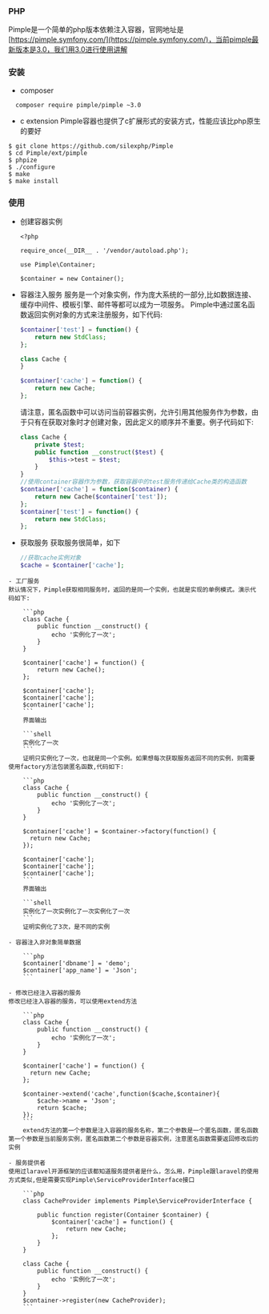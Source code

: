 ### PHP
Pimple是一个简单的php版本依赖注入容器，官网地址是[https://pimple.symfony.com/](https://pimple.symfony.com/)，当前pimple最新版本是3.0，我们用3.0进行使用讲解
### 安装
- composer
```shell
  composer require pimple/pimple ~3.0
```
- c extension
Pimple容器也提供了c扩展形式的安装方式，性能应该比php原生的要好
```shell
$ git clone https://github.com/silexphp/Pimple
$ cd Pimple/ext/pimple
$ phpize
$ ./configure
$ make
$ make install
```

### 使用
- 创建容器实例

	```shell
	<?php

	require_once(__DIR__ . '/vendor/autoload.php');

	use Pimple\Container;

	$container = new Container();
	```
- 容器注入服务
	服务是一个对象实例，作为庞大系统的一部分,比如数据连接、缓存中间件、模板引擎、邮件等都可以成为一项服务。
	Pimple中通过匿名函数返回实例对象的方式来注册服务，如下代码:

	```php
	$container['test'] = function() {
		return new StdClass;
	};

	class Cache {
	}

	$container['cache'] = function() {
		return new Cache;
	};
	```
	请注意，匿名函数中可以访问当前容器实例，允许引用其他服务作为参数，由于只有在获取对象时才创建对象，因此定义的顺序并不重要。例子代码如下:

	```php
	class Cache {
		private $test;
		public function __construct($test) {
			$this->test = $test;
		}
	}
	//使用container容器作为参数，获取容器中的test服务传递给Cache类的构造函数
	$container['cache'] = function($container) {
		return new Cache($container['test']);
	};
	$container['test'] = function() {
		return new StdClass;
	};
	```
- 获取服务
获取服务很简单，如下

	```php
	//获取cache实例对象
	$cache = $container['cache'];
```
- 工厂服务
默认情况下，Pimple获取相同服务时，返回的是同一个实例，也就是实现的单例模式。演示代码如下:

	```php
	class Cache {
		public function __construct() {
			echo '实例化了一次';
		}
	}

	$container['cache'] = function() {
		return new Cache();
	};

	$container['cache'];
	$container['cache'];
	$container['cache'];
	```
	界面输出

	```shell
	实例化了一次
	```
	证明只实例化了一次，也就是同一个实例。如果想每次获取服务返回不同的实例，则需要使用factory方法包装匿名函数,代码如下:

	```php
	class Cache {
		public function __construct() {
			echo '实例化了一次';
		}
	}

	$container['cache'] = $container->factory(function() {
	  return new Cache;  
	});

	$container['cache'];
	$container['cache'];
	$container['cache'];
	```
	界面输出

	```shell
	实例化了一次实例化了一次实例化了一次
	```
	证明实例化了3次，是不同的实例

- 容器注入非对象简单数据

	```php
	$container['dbname'] = 'demo';
	$container['app_name'] = 'Json';
	```

- 修改已经注入容器的服务
修改已经注入容器的服务，可以使用extend方法

	```php
	class Cache {
		public function __construct() {
			echo '实例化了一次';
		}
	}

	$container['cache'] = function() {
	  return new Cache;  
	};

	$container->extend('cache',function($cache,$container){
		$cache->name = 'Json';
		return $cache;
	});
	```
	extend方法的第一个参数是注入容器的服务名称，第二个参数是一个匿名函数，匿名函数第一个参数是当前服务实例，匿名函数第二个参数是容器实例，注意匿名函数需要返回修改后的实例

- 服务提供者
使用过laravel开源框架的应该都知道服务提供者是什么，怎么用，Pimple跟laravel的使用方式类似,但是需要实现Pimple\ServiceProviderInterface接口

	```php
	class CacheProvider implements Pimple\ServiceProviderInterface {

		public function register(Container $container) {
			$container['cache'] = function() {
				return new Cache;
			};
		}
	}

	class Cache {
		public function __construct() {
			echo '实例化了一次';
		}
	}
	$container->register(new CacheProvider);
	```